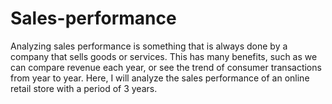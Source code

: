 # Sales-performance
Analyzing sales performance is something that is always done by a company that sells goods or services. This has many benefits, such as we can compare revenue each year, or see the trend of consumer transactions from year to year. Here, I will analyze the sales performance of an online retail store with a period of 3 years.
